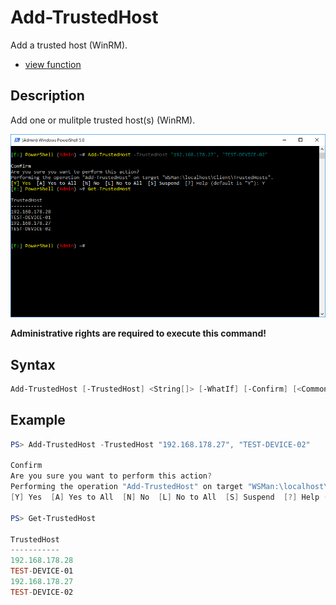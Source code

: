 # Add-TrustedHost

Add a trusted host (WinRM).

* [view function](https://github.com/BornToBeRoot/PowerShell/blob/master/Module/LazyAdmin/Functions/Add-TrustedHost.ps1)

## Description

Add one or mulitple trusted host(s) (WinRM).

![Screenshot](Images/Add-TrustedHost.png?raw=true "Add-TrustedHost")

**Administrative rights are required to execute this command!**

## Syntax

```powershell
Add-TrustedHost [-TrustedHost] <String[]> [-WhatIf] [-Confirm] [<CommonParameters>]
```

## Example

```powershell
PS> Add-TrustedHost -TrustedHost "192.168.178.27", "TEST-DEVICE-02"

Confirm
Are you sure you want to perform this action?
Performing the operation "Add-TrustedHost" on target "WSMan:\localhost\Client\TrustedHosts".
[Y] Yes  [A] Yes to All  [N] No  [L] No to All  [S] Suspend  [?] Help (default is "Y"): Y

PS> Get-TrustedHost

TrustedHost
-----------
192.168.178.28
TEST-DEVICE-01
192.168.178.27
TEST-DEVICE-02
```